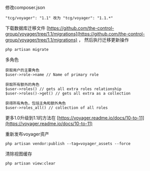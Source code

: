 修改composer.json

```
"tcg/voyager": "1.1" 改为 "tcg/voyager": "1.1.*"
```

下载数据库迁移文件 [https://github.com/the-control-group/voyager/tree/1.1/migrations](https://github.com/the-control-group/voyager/tree/1.1/migrations) ， 然后执行迁移更新操作

```
php artisan migrate
```

多角色

```
获取用户的主要角色
$user->role->name // Name of primary role

获取所有额外的角色
$user->roles() // gets all extra roles relationship
$user->roles()->get() // gets all extra as a collection

获得所有角色，包括主角和额外角色
$user->roles_all() // collection of all roles
```

更多1.0升级到1.1的方法在 [https://voyager.readme.io/docs/10-to-11](https://voyager.readme.io/docs/10-to-11)



重新发布voyager资产

```
php artisan vendor:publish --tag=voyager_assets --force
```

清除视图缓存

```
php artisan view:clear
```



